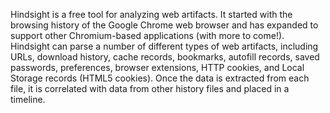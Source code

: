 ﻿

Hindsight is a free tool for analyzing web artifacts. It started with the browsing 
history of the Google Chrome web browser and has expanded to support other Chromium-based 
applications (with more to come!). Hindsight can parse a number of different types of web 
artifacts, including URLs, download history, cache records, bookmarks, autofill records, 
saved passwords, preferences, browser extensions, HTTP cookies, and Local Storage records 
(HTML5 cookies). Once the data is extracted from each file, it is correlated with data 
from other history files and placed in a timeline.
